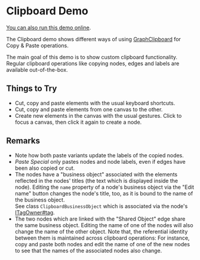 <!--
 //////////////////////////////////////////////////////////////////////////////
 // @license
 // This demo file is part of yFiles for HTML 2.3.0.3.
 // Use is subject to license terms.
 //
 // Copyright (c) 2000-2020 by yWorks GmbH, Vor dem Kreuzberg 28,
 // 72070 Tuebingen, Germany. All rights reserved.
 //
 //////////////////////////////////////////////////////////////////////////////
-->
# Clipboard Demo

[You can also run this demo online](https://live.yworks.com/demos/view/clipboard/index.html).

The Clipboard demo shows different ways of using [GraphClipboard](https://docs.yworks.com/yfileshtml/#/api/GraphClipboard) for Copy & Paste operations.

The main goal of this demo is to show custom clipboard functionality. Regular clipboard operations like copying nodes, edges and labels are available out-of-the-box.

## Things to Try

- Cut, copy and paste elements with the usual keyboard shortcuts.
- Cut, copy and paste elements from one canvas to the other.
- Create new elements in the canvas with the usual gestures. Click to focus a canvas, then click it again to create a node.

## Remarks

- Note how both paste variants update the labels of the copied nodes.
- _Paste Special_ only pastes nodes and node labels, even if edges have been also copied or cut.
- The nodes have a "business object" associated with the elements reflected in the nodes' titles (the text which is displayed inside the node). Editing the `name` property of a node's business object via the "Edit name" button changes the node's title, too, as it is bound to the name of the business object.  
  See class `ClipboardBusinessObject` which is associated via the node's [ITagOwner#tag](https://docs.yworks.com/yfileshtml/#/api/ITagOwner#tag).
- The two nodes which are linked with the "Shared Object" edge share the same business object. Editing the name of one of the nodes will also change the name of the other object. Note that, the referential identity between them is maintained across clipboard operations: For instance, copy and paste both nodes and edit the name of one of the new nodes to see that the names of the associated nodes also change.
